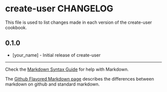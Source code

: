 create-user CHANGELOG
=====================

This file is used to list changes made in each version of the create-user cookbook.

0.1.0
-----
- [your_name] - Initial release of create-user

- - -
Check the [Markdown Syntax Guide](http://daringfireball.net/projects/markdown/syntax) for help with Markdown.

The [Github Flavored Markdown page](http://github.github.com/github-flavored-markdown/) describes the differences between markdown on github and standard markdown.
